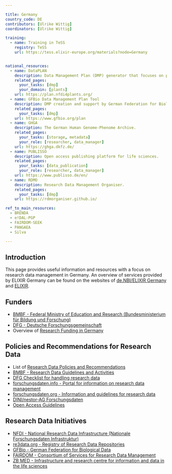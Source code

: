 ```yaml
---

title: Germany
country_code: DE
contributors: [Ulrike Wittig]
coordinators: [Ulrike Wittig]

training:
  - name: Training in TeSS
    registry: TeSS
    url: https://tess.elixir-europe.org/materials?node=Germany


national_resources:
  - name: DataPLAN
    description: Data Management Plan (DMP) generator that focuses on plant science. 
    related_pages:
      your_tasks: [dmp]
      your_domain: [plants]
    url: https://plan.nfdi4plants.org/
  - name: GFBio Data Management Plan Tool
    description: DMP creation and support by German Federation for Biological Data (GFBio).
    related_pages:
      your_tasks: [dmp]
    url: https://www.gfbio.org/plan
  - name: GHGA
    description: The German Human Genome-Phenome Archive.
    related_pages:
      your_tasks: [storage, metadata]
      your_role: [researcher, data_manager]
    url: https://ghga.dkfz.de/
  - name: PUBLISSO
    description: Open access publishing platform for life sciences.
    related_pages:
      your_tasks: [data_publication]
      your_role: [researcher, data_manager]
    url: https://www.publisso.de/en/
  - name: RDMO
    description: Research Data Management Organiser.
    related_pages:
      your_tasks: [dmp]
    url: https://rdmorganiser.github.io/

ref_to_main_resources:
  - BRENDA
  - e!DAL-PGP
  - FAIRDOM-SEEK
  - PANGAEA
  - Silva

---
```



## Introduction 

This page provides useful information and resources with a focus on research data management in Germany. An overview of services provided by ELIXIR Germany can be found on the websites of [de.NBI/ELIXIR Germany](https://www.denbi.de/) and [ELIXIR](https://elixir-europe.org/about-us/who-we-are/nodes/germany).

## Funders

* [BMBF - Federal Ministry of Education and Research (Bundesministerium für Bildung und Forschung)](https://www.bmbf.de/)
* [DFG - Deutsche Forschungsgemeinschaft](https://www.dfg.de)
* Overview of [Research Funding in Germany](https://www.research-in-germany.org/en/)

## Policies and Recommendations for Research Data

* List of [Research Data Policies and Recommendations](https://www.forschungsdaten.org/index.php/Data_Policies)
* [BMBF - Research Data Guidelines and Activities](https://www.bildung-forschung.digital/digitalezukunft/de/wissen/forschungsdaten/forschungsdaten_node.html)
* [DFG Checklist for handling research data](https://www.dfg.de/download/pdf/foerderung/grundlagen_dfg_foerderung/forschungsdaten/forschungsdaten_checkliste_de.pdf)
* [forschungsdaten.info - Portal for information on research data management](https://www.forschungsdaten.info/)
* [forschungsdaten.org - Information and guidelines for research data](https://www.forschungsdaten.org)
* [DINI/nestor-AG Forschungsdaten](https://dini.de/ag/dininestor-ag-forschungsdaten/)
* [Open Access Guidelines](https://open-access.network)

## Research Data Initiatives 

* [NFDI - National Research Data Infrastructure (Nationale Forschungsdaten Infrastruktur)](https://www.nfdi.de/)
* [re3data.org - Registry of Research Data Repositories](https://www.re3data.org/)
* [GFBio - German Federation for Biological Data](https://www.gfbio.org/)
* [FAIRDOM - Consortium of Services for Research Data Management](https://fair-dom.org/)
* [ZB MED - Infrastructure and research centre for information and data in the life sciences](https://www.zbmed.de/)


